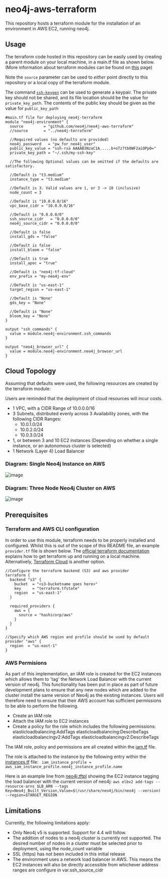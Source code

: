 # neo4j-aws-terraform

This repository hosts a terraform module for the installation of an environment in AWS EC2, running neo4j.  

## Usage
The terraform code hosted in this repository can be easily used by creating a parent module on your local machine, in a main.tf file as shown below.
(More information about terraform modules can be found on [this](https://developer.hashicorp.com/terraform/language/modules) page)

Note the `source` parameter can be used to *either* point directly to this repository or a local copy of the terraform module.

The command [`ssh-keygen`](https://linux.die.net/man/1/ssh-keygen) can be used to generate a keypair.  The private key should not be shared, and its file location should be the value for `private_key_path`.  The contents of the public key should be given as the value for `public_key_path`

~~~
#main.tf file for deploying neo4j-terraform
module "neo4j-environment" {
  source         = "github.com/neo4j/neo4j-aws-terraform"
  //source       = "../neo4j-terraform"

  //Required values (no defaults are provided)
  neo4j_password   = "pw_for_neo4j_user"
  public_key_value = "ssh-rsa AAAAB3NzaC1A.....b+oTz7tb0WF2aiOPp0="
  private_key_path = "~/.ssh/my-ssh-key"

  //The following Optional values can be omitted if the defaults are satisfactory.

  //Default is "t3.medium"
  instance_type = "t3.medium"

  //Default is 3. Valid values are 1, or 3 -> 10 (inclusive)
  node_count = 3

  //Default is "10.0.0.0/16"
  vpc_base_cidr = "10.0.0.0/16"

  //Default is "0.0.0.0/0"
  ssh_source_cidr   = "0.0.0.0/0"
  neo4j_source_cidr = "0.0.0.0/0"

  //Default is false
  install_gds = "false"

  //Default is false
  install_bloom = "false"

  //Default is true
  install_apoc = "true"

  //Default is "neo4j-tf-cloud"
  env_prefix = "my-neo4j-env"

  //Default is "us-east-1"
  target_region = "us-east-1"

  //Default is "None"
  gds_key = "None"

  //Default is "None"
  bloom_key = "None"
}

output "ssh_commands" {
  value = module.neo4j-environment.ssh_commands
}

output "neo4j_browser_url" {
  value = module.neo4j-environment.neo4j_browser_url
}
~~~

## Cloud Topology
Assuming that defaults were used, the following resources are created by the terraform module:

Users are reminded that the deployment of cloud resources will incur costs.

 - 1 VPC, with a CIDR Range of 10.0.0.0/16
 - 3 Subnets, distributed evenly across 3 Availability zones, with the following CIDR Ranges:
   - 10.0.1.0/24
   - 10.0.2.0/24
   - 10.0.3.0/24
 - 1, or between 3 and 10 EC2 instances (Depending on whether a single instance, or an autonomous cluster is selected)
 - 1 Network (Layer 4) Load Balancer

### Diagram: Single Neo4j Instance on AWS
![image](diagrams/aws-1-instance.png)

### Diagram: Three Node Neo4j Cluster on AWS
![image](diagrams/aws-3-instance-cluster.png)

## Prerequisites

### Terraform and AWS CLI configuration
In order to use this module, terraform needs to be properly installed and configured.  Whilst this is out of the scope of this README file, an example `provider.tf` file is shown below.  The [official terraform documentation](https://developer.hashicorp.com/terraform/tutorials/aws-get-started/install-cli) explains how to get terraform up and running on a local machine.  Alternatively, [Terraform Cloud](https://developer.hashicorp.com/terraform/tutorials/cloud-get-started) is another option.

~~~
//Configure the terraform backend (S3) and aws provider
terraform {
  backend "s3" {
    bucket  = "<s3-bucketname goes here>"
    key     = "terraform.tfstate"
    region  = "us-east-1"
  }

  required_providers {
    aws = {
      source = "hashicorp/aws"
    }
  }
}

//Specify which AWS region and profile should be used by default
provider "aws" {
  region  = "us-east-1"
}
~~~

### AWS Permisions

As part of this implementation, an IAM role is created for the EC2 instances which allows them to 'tag' the Network Load Balancer with the current version of neo4j.  This functionality has been put in place as part of future development plans to ensure that any new nodes which are added to the cluster install the same version of Neo4j as the existing instances.   Users will therefore need to ensure that their AWS account has sufficient permissions to be able to perform the following.
 - Create an IAM role
 - Attach the IAM role to EC2 instances
 - Create a policy for the role which includes the following permissions:
     elasticloadbalancing:AddTags
     elasticloadbalancing:DescribeTags
     elasticloadbalancingv2:AddTags
     elasticloadbalancingv2:DescribeTags


The IAM role, policy and permissions are all created within the [iam.tf](iam.tf) file.

The role is attached to the instance by the following entry within the [instances.tf](instances.tf) file:
```  iam_instance_profile = aws_iam_instance_profile.neo4j_instance_profile.name ```

Here is an example line from [neo4j.tftpl](neo4j.tftpl) showing the EC2 instance tagging the load balancer with the current version of neo4j:
``` aws elbv2 add-tags --resource-arns $LB_ARN --tags Key=Neo4j_Built_Version,Value=$(/usr/share/neo4j/bin/neo4j --version) --region=$TARGET_REGION ```


## Limitations

Currently, the following limitations apply:
 - Only Neo4j v5 is supported.  Support for 4.4 will follow.
 - The addition of nodes to a neo4j cluster is currently not supported.  The desired number of nodes in a cluster must be selected prior to deployment, using the node_count variable
 - SSL (https) has not been included in this initial release
 - The environment uses a network load balancer in AWS.  This means the EC2 instances will also be directly accessible from whichever address ranges are configure in var.ssh_source_cidr
